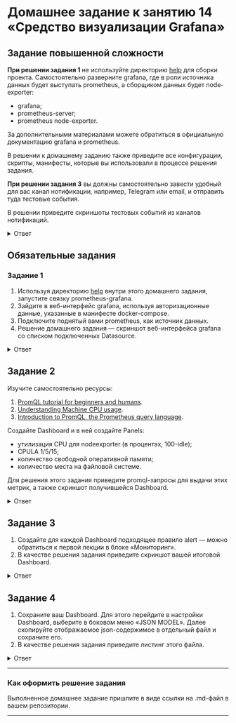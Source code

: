 # Домашнее задание к занятию 14 «Средство визуализации Grafana»

## Задание повышенной сложности

**При решении задания 1** не используйте директорию [help](./help) для сборки проекта. Самостоятельно разверните grafana, где в роли источника данных будет выступать prometheus, а сборщиком данных будет node-exporter:

- grafana;
- prometheus-server;
- prometheus node-exporter.

За дополнительными материалами можете обратиться в официальную документацию grafana и prometheus.

В решении к домашнему заданию также приведите все конфигурации, скрипты, манифесты, которые вы 
использовали в процессе решения задания.

**При решении задания 3** вы должны самостоятельно завести удобный для вас канал нотификации, например, Telegram или email, и отправить туда тестовые события.

В решении приведите скриншоты тестовых событий из каналов нотификаций.

<details>
<summary>Ответ</summary>

https://grafana.com/docs/grafana/latest/setup-grafana/installation/redhat-rhel-fedora/#install-grafana-as-a-standalone-binary
cd /opt/grafana-10.2.0; nohup ./bin/grafana server > outGrafana.out 2>&1 &
http://192.168.1.125:3000/

https://prometheus.io/docs/introduction/first_steps/
cd /opt/prometheus-2.48.0-rc.2.linux-amd64; nohup ./prometheus --config.file=prometheus.yml > outPrometheus.out 2>&1 &
http://192.168.1.125:9090/

https://prometheus.io/docs/guides/node-exporter/
cd /opt/node_exporter-1.6.1.linux-amd64; nohup ./node_exporter > outNodeExporter.out 2>&1 &
http://192.168.1.125:9100/metrics

</details>

## Обязательные задания

### Задание 1

1. Используя директорию [help](./help) внутри этого домашнего задания, запустите связку prometheus-grafana.
1. Зайдите в веб-интерфейс grafana, используя авторизационные данные, указанные в манифесте docker-compose.
1. Подключите поднятый вами prometheus, как источник данных.
1. Решение домашнего задания — скриншот веб-интерфейса grafana со списком подключенных Datasource.

<details>
<summary>Ответ</summary>

<br>

![DS](https://github.com/aagrebeshkov/Homework/blob/main/10-monitoring-03-grafana/images/DS.png)
<br>

</details>

## Задание 2

Изучите самостоятельно ресурсы:

1. [PromQL tutorial for beginners and humans](https://valyala.medium.com/promql-tutorial-for-beginners-9ab455142085).
1. [Understanding Machine CPU usage](https://www.robustperception.io/understanding-machine-cpu-usage).
1. [Introduction to PromQL, the Prometheus query language](https://grafana.com/blog/2020/02/04/introduction-to-promql-the-prometheus-query-language/).

Создайте Dashboard и в ней создайте Panels:

- утилизация CPU для nodeexporter (в процентах, 100-idle);
- CPULA 1/5/15;
- количество свободной оперативной памяти;
- количество места на файловой системе.

Для решения этого задания приведите promql-запросы для выдачи этих метрик, а также скриншот получившейся Dashboard.

<details>
<summary>Ответ</summary>

<br>

![Dashboard](https://github.com/aagrebeshkov/Homework/blob/main/10-monitoring-03-grafana/images/Dashboard.png)
<br>

CPU Usage:
 - 100 - (avg by (instance) (rate(node_cpu_seconds_total{job="node",mode="idle"}[1m])) * 100)

Load Average:
 - node_load1{instance="192.168.1.125:9100"}
 - node_load5{instance="192.168.1.125:9100"}
 - node_load15{instance="192.168.1.125:9100"}

Memory Usage:
 - node_memory_MemTotal_bytes
 - node_memory_MemTotal_bytes - node_memory_MemFree_bytes

Disk Space:
 - node_filesystem_avail_bytes{instance="192.168.1.125:9100"}

Стресс тесты:
 - fallocate -l 20G /opt/test.img
 - stress-ng --vm 2 --vm-bytes 3G --timeout 60s
 - stress-ng --class memory --sequential 8 --timeout 60s --metrics-brief
 - dd if=/dev/urandom | bzip2 -9 > /dev/null

</details>

## Задание 3

1. Создайте для каждой Dashboard подходящее правило alert — можно обратиться к первой лекции в блоке «Мониторинг».
1. В качестве решения задания приведите скриншот вашей итоговой Dashboard.

<details>
<summary>Ответ</summary>

<br>

![Grafics1](https://github.com/aagrebeshkov/Homework/blob/main/10-monitoring-03-grafana/images/Grafics1.png)
<br>

![Grafics2](https://github.com/aagrebeshkov/Homework/blob/main/10-monitoring-03-grafana/images/Grafics2.png)
<br>

![AlertMessage](https://github.com/aagrebeshkov/Homework/blob/main/10-monitoring-03-grafana/images/AlertMessage.png)
<br>

</details>

## Задание 4

1. Сохраните ваш Dashboard. Для этого перейдите в настройки Dashboard, выберите в боковом меню «JSON MODEL». Далее скопируйте отображаемое json-содержимое в отдельный файл и сохраните его.
1. В качестве решения задания приведите листинг этого файла.

<details>
<summary>Ответ</summary>

[Листинг](./JSONModel_My_dashboard.json)

</details>

---

### Как оформить решение задания

Выполненное домашнее задание пришлите в виде ссылки на .md-файл в вашем репозитории.

---
